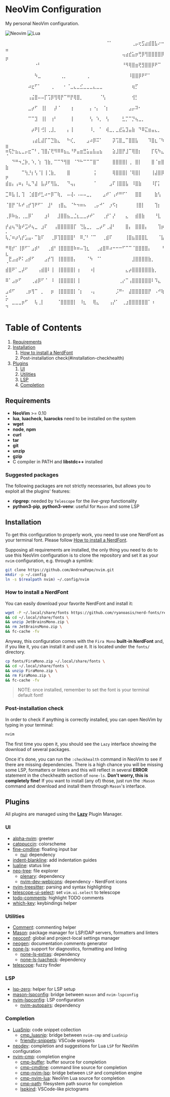 # NeoVim Configuration
My personal NeoVim configuration.

![Neovim](https://img.shields.io/badge/NeoVim-%2357A143.svg?&style=for-the-badge&logo=neovim&logoColor=white)
![Lua](https://img.shields.io/badge/lua-%232C2D72.svg?style=for-the-badge&logo=lua&logoColor=white)

⠀⠀⠀⠀⠀⠀⠀⠀⠀⠀⠀⠀⠀⠀⠀⠀⠀⠀⠀⠀⠀⠀⠀⠀⠀⠀⠀⠀⠀⠀⠀⠈⠁⠀⠀⠀⠀⠀⠀⢀⡤⢖⣫⣴⣾⣿⣧⠔⠒⣤
⠀⠀⠀⠀⠀⠀⠀⠀⠀⠀⠀⠀⠀⠀⠀⠀⠀⠀⠀⠀⠀⠀⠀⠀⠀⠀⠀⠀⠀⠀⠀⠀⠀⠀⠀⠀⢤⣴⣞⣥⡶⢛⡿⢻⣿⣿⣿⣿⡿⠟
⠀⠀⠀⠀⠀⠀⠀⠀⠀⠐⠃⠀⠀⠀⠀⠀⠀⠀⠀⠀⠀⠀⠀⠀⠀⠀⠀⠀⠀⠀⠀⠀⠀⠀⠀⠀⠘⠻⢿⣿⣶⢟⣻⣿⣿⡿⠟⠉⠀⠀
⠀⠀⠀⠀⠀⠀⠀⠀⠀⠳⣀⠀⠀⠀⠀⠀⠀⢀⡀⠀⠀⠀⠀⠀⠀⢀⠀⠀⠀⠀⠀⠀⠀⠀⠀⠀⠀⠀⠸⣿⣿⡿⠟⠋⠁⠀⠀⠀⠀⠀
⠀⠀⠀⠀⠀⠀⠀⠴⣖⠋⠁⠀⠀⠀⢀⠀⠀⠀⠂⠈⣀⣄⣀⣊⣀⣀⣀⣄⣀⣀⠀⠀⠀⠀⠀⠀⠀⠀⠀⢶⡋⠀⠀⠀⠀⠀⠀⠀⠀⠀
⠀⠀⠀⠀⠀⠀⠀⢠⣬⣿⠤⠤⡏⢩⡿⢻⢿⡟⠉⠛⡟⢿⣿⡀⠀⠀⠀⠀⠀⠈⢣⠀⠀⠀⠀⠀⠀⠀⠀⢺⡃⠀⠀⠀⠀⠀⠀⠀⠀⠀
⠀⠀⠀⠀⠀⠀⠀⣀⡴⠋⠀⢸⡇⠀⠀⡼⠈⠀⠀⠀⢰⠀⠀⠀⠀⠀⡄⠐⡄⠀⠈⡆⠀⠀⠀⠀⠀⠀⣠⡤⠽⠂⠀⠀⠀⠀⠀⠀⠀⠀
⠀⠀⠀⠀⠀⠀⠀⠉⠉⣹⠀⢸⡇⠀⢰⠃⠀⠀⠀⠀⢸⠀⠀⠀⠀⠀⢣⠀⠱⡀⠀⢣⠀⠀⠀⠀⣃⡉⠉⡙⢦⣀⡀⠀⠀⠀⠀⠀⠀⠀
⠀⠀⠀⠀⠀⠀⠀⠀⡴⠟⡇⢚⡇⢀⣸⡀⠀⠀⠀⡄⢸⠀⠀⠀⠀⠀⠸⡀⠀⠁⠀⢾⣀⡀⣀⣞⣥⣹⣤⣷⠀⠙⠿⣍⣶⣤⣄⡀⠀⠀
⠀⠀⠀⠀⠀⠀⠀⠀⢠⣴⣇⣼⡏⠉⣙⣷⣄⠀⠀⠓⢎⡀⠀⠀⠀⣠⠴⡿⠭⠁⠀⠀⠀⡽⢩⣿⣀⠉⣿⣿⣧⠀⠀⠀⠹⣿⣆⠈⠳⣶
⠶⢯⡓⣦⣄⣀⡤⣖⠉⠃⡀⢹⣿⡌⢟⠻⠿⠿⣦⣄⠘⠟⣤⣶⣛⣥⣤⣧⣤⣦⠀⠀⠀⣵⣸⣿⡟⣸⠉⢿⣿⡆⠀⠀⠀⡏⢯⠳⣄⠈
⠀⠀⠙⠛⠲⣈⡷⡀⠱⡀⢱⠀⢹⣷⡀⠉⠉⠙⢻⣿⠀⠈⠙⠓⠉⠉⠉⣿⠉⠀⠀⠀⠀⣿⣿⣿⣿⡇⢀⠀⣿⡇⠀⠀⠀⣿⠈⣶⣿⣷
⠀⠀⠀⠀⠀⠉⢳⡘⡆⢣⠈⡇⢸⢈⣷⡀⠀⠀⠀⣿⠀⠀⠀⠀⠀⠀⠀⢨⠀⠀⠀⠀⠀⢿⣿⣿⣿⡇⠈⢿⣿⡇⠀⠀⠀⢸⣼⣿⡿⠟
⣾⣶⡄⢠⠶⡄⠸⣄⠙⣼⠀⣧⡼⠋⢻⣧⡀⠀⠀⠙⢤⡄⠀⠀⠀⠀⠀⠈⠀⠀⠀⠀⣠⠏⢸⣿⣿⣧⠀⠸⣿⣷⠀⠀⠀⠸⡏⡅⠀⠀
⣉⠿⣧⢸⡀⢹⠀⢈⣾⣿⠞⣃⠴⠒⡿⠉⢷⡀⠀⠤⢼⠄⠠⠤⠤⣀⡀⠀⠀⠀⣠⠞⠁⢠⠞⠛⠋⠁⠀⠀⣿⣿⠀⠀⠀⠀⣷⢣⠀⠀
⠈⣿⡟⠈⠧⠞⢠⡞⢹⠟⠋⠁⠀⣸⠃⠀⢰⣿⣄⠀⠈⠓⠲⠶⠦⠀⠀⢀⡤⠚⠁⠀⡰⠫⡆⠀⠀⠀⠀⠀⢸⣿⡇⠀⠀⠀⢹⡆⠀⠀
⢀⡿⠷⣦⡀⢀⣀⡿⠁⠀⠀⠀⣰⠇⠀⠀⣸⣿⣿⣦⣀⣈⣆⣀⣀⡴⠞⠁⠀⠀⢀⡞⠁⡜⠀⠀⠀⣄⠀⠀⣾⣿⣷⠀⠀⠀⠘⣇⠀⠀
⡞⣴⢦⠙⣷⠞⣩⠞⢦⣀⠀⣰⠏⠀⠀⢠⣿⣿⣿⣿⣿⡏⠀⢙⣧⣀⡀⠀⣀⡴⠋⢀⣼⠃⠀⠀⠀⣿⡄⠀⣿⣿⣿⡄⠀⠀⠀⢹⡶⠄
⢧⡈⠶⡴⢣⡞⣡⣤⠄⠉⣷⠏⠀⠀⢀⡿⢹⣿⣿⣿⣿⠃⠀⠿⡈⠃⠈⠉⠀⠀⢀⣾⠏⠀⠀⠀⠀⢸⣿⣦⣿⣿⣿⣇⠀⠀⠀⠈⣧⠀
⠛⢿⡞⠁⢸⡿⠋⠁⣠⡾⠃⠀⠀⢀⣾⠃⢸⣿⣿⣿⣿⠷⠶⠤⢹⣆⠀⠀⢀⣴⣿⠿⠴⠒⠒⠒⠋⠉⠉⠈⣿⣿⣿⣿⡄⠀⠀⠀⠘⣆
⠀⣟⣠⣴⠟⠅⣠⡾⠋⠀⠀⠀⣠⡞⢹⠀⢸⣿⣿⣿⣿⡄⠀⠀⠀⠈⠳⠀⠈⠁⠀⠀⠀⠀⠀⠀⠀⠀⠀⣸⣿⣿⣿⣿⣷⡀⠀⠀⠀⠈
⣾⣿⠟⠁⣀⡼⠋⠀⠀⠀⢠⣾⣿⠇⢸⠀⢸⣿⣿⣿⣿⡇⢰⠀⠀⠀⠰⡇⠀⠀⠀⠀⠀⠀⠀⠀⠀⣄⡴⣿⣿⣿⣿⣿⣿⣷⡀⠀⠀⠀
⠿⠁⣠⡶⠋⠀⠀⠀⢀⣴⡿⠋⠈⠀⠸⠀⢸⣿⣿⣿⣿⡇⢸⠀⠀⠀⠀⠀⠀⠀⠀⠀⠀⠀⠀⢀⡔⠉⢠⣿⣿⣿⣿⣿⣿⠇⠹⣄⠀⠀
⣠⠾⠋⠀⠀⠀⢀⡶⢻⠉⠀⡀⠀⠀⡶⠀⢸⣿⣿⣿⣿⡇⠈⡆⠀⠀⠠⡄⠀⠀⠀⠀⠀⠀⡨⠛⠂⠀⣼⣿⣿⣿⣿⣿⡟⠀⠠⠚⢷⣂
⠁⠀⣀⣀⣀⡶⠋⠀⠀⢧⢀⡇⠀⠀⠀⠀⠈⣿⣿⣿⣿⡇⠀⠸⣆⠀⠀⢿⣄⠀⠀⠀⢠⡜⠁⠀⢀⣰⣿⣿⣿⣿⣿⣿⠁⠰⠀⠀⠀⠙


# Table of Contents
1. [Requirements](#requirements)
2. [Installation](#installation)
    1. [How to install a NerdFont](#installation-nerdfont)
    2. Post-installation check(#installation-checkhealth)
3. [Plugins](#plugins)
    1. [UI](#plugins-ui)
    2. [Utilities](#plugins-utilities)
    3. [LSP](#plugins-lsp)
    4. [Completion](#plugins-completion)

## Requirements <a name="requirements"></a>
* __NeoVim__ >= 0.10
* __lua__, __luacheck__, __luarocks__ need to be installed on the system
* __wget__
* __node__, __npm__
* __curl__
* __tar__
* __git__
* __unzip__
* __gzip__
* C compiler in PATH and __libstdc++__ installed

### Suggested packages
The following packages are not strictly necessaries, but allows you to exploit 
all the plugins' features:

* __ripgrep__: needed by `Telescope` for the _live-grep_ functionality
* __python3-pip__, __python3-venv__: useful for `Mason` and some LSP

## Installation <a name="installation"></a>
To get this configuration to properly work, you need to use one NerdFont as
your terminal font. 
Please follow [How to install a NerdFont](#installation-nerdfont).

Supposing all requirements are installed, the only thing you need to do to use
this NeoVim configuration is to clone the repository and set it as your `nvim`
configuration, e.g. through a symlink:
```sh
git clone https://github.com/AndreaPepe/nvim.git
mkdir -p ~/.config
ln -s $(realpath nvim) ~/.config/nvim
```

### How to install a NerdFont <a name="installation-nerdfont">
You can easily download your favorite NerdFont and install it:
```sh
wget -P ~/.local/share/fonts https://github.com/ryanoasis/nerd-fonts/releases/download/v3.0.2/JetBrainsMono.zip \
&& cd ~/.local/share/fonts \
&& unzip JetBrainsMono.zip \
&& rm JetBrainsMono.zip \
&& fc-cache -fv
```

Anyway, this configuration comes with the `Fira Mono` **built-in NerdFont**
and, if you like it, you can install it and use it. It is located under the
`fonts/` directory.
```sh
cp fonts/FiraMono.zip ~/.local/share/fonts \
&& cd ~/.local/share/fonts \
&& unzip FiraMono.zip \
&& rm FiraMono.zip \
&& fc-cache -fv
```

> NOTE: once installed, remember to set the font is your terminal default font!

### Post-installation check <a name="installation-checkhealth">
In order to check if anything is correctly installed, you can open NeoVim by
typing in your terminal:
```sh
nvim
```
The first time you open it, you should see the `Lazy` interface showing the 
download of several packages.

Once it's done, you can run the `:checkhealth` command in NeoVim to see if
there are missing dependencies.
There is a high chance you will be missing some LSP, formatters or linters and 
this will reflect in several **ERROR** statement in the checkhealth section of 
`none-ls`. **Don't worry, this is completely fine!** If you want to install 
(any of) those, just run the `:Mason` command and download and install them
through `Mason`'s interface.


## Plugins <a name="plugins"></a>
All plugins are managed using the [**Lazy**](https://github.com/folke/lazy.nvim) Plugin Manager.

### UI <a name="plugins-ui"></a>
- [alpha-nvim](https://github.com/goolord/alpha-nvim): greeter
- [catppuccin](https://github.com/catppuccin/nvim): colorscheme
- [fine-cmdline](https://github.com/VonHeikemen/fine-cmdline.nvim): floating input bar
    - [nui](https://github.com/MunifTanjim/nui.nvim): dependency
- [indent-blankline](https://github.com/lukas-reineke/indent-blankline.nvim): add indentation guides
- [lualine](https://github.com/nvim-lualine/lualine.nvim): status line
- [neo-tree](https://github.com/nvim-neo-tree/neo-tree.nvim): file explorer
    - [plenary](https://github.com/nvim-lua/plenary.nvim): dependency
    - [nvim-dev-webicons](https://github.com/nvim-tree/nvim-web-devicons): dependency - NerdFont icons
    <!-- - [nui](https://github.com/MunifTanjim/nui.nvim): dependency -->
- [nvim-treesitter](https://github.com/nvim-treesitter/nvim-treesitter): parsing and syntax highlighting
- [telescope-ui-select](https://github.com/nvim-telescope/telescope-ui-select.nvim): set `vim.ui.select` to telescope
- [todo-comments](https://github.com/folke/todo-comments.nvim): highlight TODO comments
    <!-- - [plenary](https://github.com/nvim-lua/plenary.nvim): dependency -->
- [which-key](https://github.com/folke/which-key.nvim): keybindings helper

### Utilities <a name="plugins-utilities"></a>
- [Comment](https://github.com/numToStr/Comment.nvim): commenting helper
- [Mason](https://github.com/williamboman/mason.nvim): package manager for LSP/DAP servers, formatters and linters
- [neoconf](https://github.com/folke/neoconf.nvim): global and project-local settings manager
- [neogen](https://github.com/danymat/neogen): documentation comments generator
    <!-- - [nvim-treesitter](https://github.com/nvim-treesitter/nvim-treesitter): dependency -->
- [none-ls](https://github.com/nvimtools/none-ls.nvim): support for diagnostics, formatting and linting
    - [none-ls-extras](https://github.com/nvimtools/none-ls-extras.nvim): dependency
    - [none-ls-luacheck](https://github.com/gbprod/none-ls-luacheck.nvim): dependency
- [telescope](https://github.com/nvim-telescope/telescope.nvim): fuzzy finder
    <!-- - [plenary](https://github.com/nvim-lua/plenary.nvim): dependency -->

### LSP <a name="plugins-lsp"></a>
- [lsp-zero](https://github.com/VonHeikemen/lsp-zero.nvim): helper for LSP setup
- [mason-lspconfig](https://github.com/williamboman/mason-lspconfig.nvim): bridge between `mason` and `nvim-lspconfig`
- [nvim-lspconfig](https://github.com/neovim/nvim-lspconfig): LSP configuration
    <!-- - [mason](https://github.com/williamboman/mason.nvim): dependency -->
    - [nvim-autopairs](https://github.com/windwp/nvim-autopairs): dependency 

### Completion <a name="plugins-completion"></a>
- [LuaSnip](https://github.com/L3MON4D3/LuaSnip): code snippet collection
    - [cmp_luasnip](https://github.com/saadparwaiz1/cmp_luasnip): bridge between `nvim-cmp` and `LuaSnip`
    - [friendly-snippets](https://github.com/rafamadriz/friendly-snippets): VSCode snippets
- [neodev](https://github.com/folke/neodev.nvim): completion and suggestions for Lua `LSP` for NeoVim configuration
- [nvim-cmp](https://github.com/hrsh7th/nvim-cmp): completion engine
    - [cmp-buffer](https://github.com/hrsh7th/cmp-buffer): buffer source for completion
    - [cmp-cmdline](https://github.com/hrsh7th/cmp-cmdline): command line source for completion
    - [cmp-nvim-lsp](https://github.com/hrsh7th/cmp-nvim-lsp): bridge between `LSP` and completion engine
    - [cmp-nvim-lua](https://github.com/hrsh7th/cmp-nvim-lua): NeoVim Lua source for completion
    - [cmp-path](https://github.com/hrsh7th/cmp-nvim-lua): filesystem path source for completion
    - [lspkind](https://github.com/onsails/lspkind.nvim): VSCode-like pictograms
